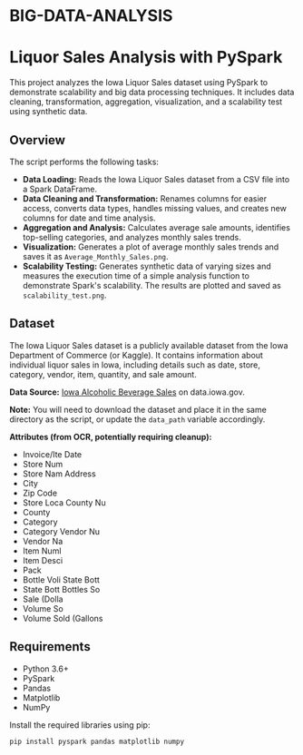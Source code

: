# BIG-DATA-ANALYSIS
# Liquor Sales Analysis with PySpark

This project analyzes the Iowa Liquor Sales dataset using PySpark to demonstrate scalability and big data processing techniques.  It includes data cleaning, transformation, aggregation, visualization, and a scalability test using synthetic data.

## Overview

The script performs the following tasks:

*   **Data Loading:** Reads the Iowa Liquor Sales dataset from a CSV file into a Spark DataFrame.
*   **Data Cleaning and Transformation:** Renames columns for easier access, converts data types, handles missing values, and creates new columns for date and time analysis.
*   **Aggregation and Analysis:** Calculates average sale amounts, identifies top-selling categories, and analyzes monthly sales trends.
*   **Visualization:** Generates a plot of average monthly sales trends and saves it as `Average_Monthly_Sales.png`.
*   **Scalability Testing:** Generates synthetic data of varying sizes and measures the execution time of a simple analysis function to demonstrate Spark's scalability.  The results are plotted and saved as `scalability_test.png`.

## Dataset

The Iowa Liquor Sales dataset is a publicly available dataset from the Iowa Department of Commerce (or Kaggle).  It contains information about individual liquor sales in Iowa, including details such as date, store, category, vendor, item, quantity, and sale amount.

**Data Source:** [Iowa Alcoholic Beverage Sales](https://data.iowa.gov/Economy/Iowa-Alcoholic-Beverage-Sales/vr4w-2v6h) on data.iowa.gov.

**Note:** You will need to download the dataset and place it in the same directory as the script, or update the `data_path` variable accordingly.

**Attributes (from OCR, potentially requiring cleanup):**

*   Invoice/Ite Date
*   Store Num
*   Store Nam Address
*   City
*   Zip Code
*   Store Loca County Nu
*   County
*   Category
*   Category Vendor Nu
*   Vendor Na
*   Item Numl
*   Item Desci
*   Pack
*   Bottle Voli State Bott
*   State Bott Bottles So
*   Sale (Dolla
*   Volume So
*   Volume Sold (Gallons

## Requirements

*   Python 3.6+
*   PySpark
*   Pandas
*   Matplotlib
*   NumPy

Install the required libraries using pip:

```bash
pip install pyspark pandas matplotlib numpy
